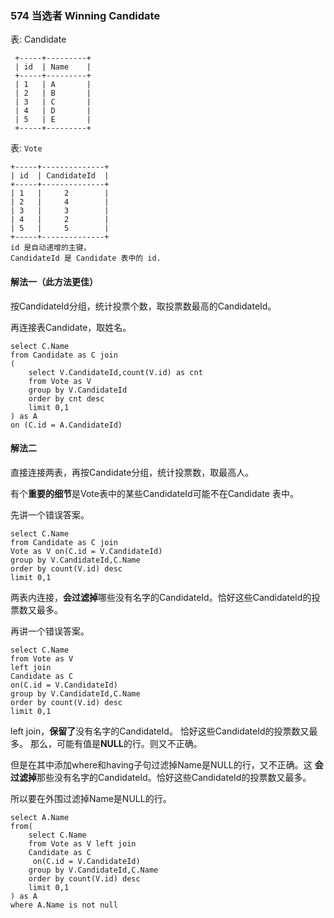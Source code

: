 ### 574 当选者 Winning Candidate

表: Candidate

```
 +-----+---------+
 | id  | Name    |
 +-----+---------+
 | 1   | A       |
 | 2   | B       |
 | 3   | C       |
 | 4   | D       |
 | 5   | E       |
 +-----+---------+
```

表: `Vote`

```
+-----+--------------+
| id  | CandidateId  |
+-----+--------------+
| 1   |     2        |
| 2   |     4        |
| 3   |     3        |
| 4   |     2        |
| 5   |     5        |
+-----+--------------+
id 是自动递增的主键，
CandidateId 是 Candidate 表中的 id.
```

#### 解法一（此方法更佳）

按CandidateId分组，统计投票个数，取投票数最高的CandidateId。

再连接表Candidate，取姓名。

```mysql
select C.Name
from Candidate as C join
(
    select V.CandidateId,count(V.id) as cnt
    from Vote as V
    group by V.CandidateId
    order by cnt desc
    limit 0,1
) as A
on (C.id = A.CandidateId)
```

#### 解法二

直接连接两表，再按Candidate分组，统计投票数，取最高人。

有个**重要的细节**是Vote表中的某些CandidateId可能不在Candidate 表中。

先讲一个错误答案。

```
select C.Name
from Candidate as C join
Vote as V on(C.id = V.CandidateId)
group by V.CandidateId,C.Name
order by count(V.id) desc
limit 0,1
```

两表内连接，**会过滤掉**哪些没有名字的CandidateId。恰好这些CandidateId的投票数又最多。

再讲一个错误答案。

```mysql
select C.Name
from Vote as V 
left join 
Candidate as C
on(C.id = V.CandidateId)
group by V.CandidateId,C.Name
order by count(V.id) desc
limit 0,1
```

left join，**保留了**没有名字的CandidateId。 恰好这些CandidateId的投票数又最多。 那么，可能有值是**NULL**的行。则又不正确。

但是在其中添加where和having子句过滤掉Name是NULL的行，又不正确。这 **会过滤掉**那些没有名字的CandidateId。恰好这些CandidateId的投票数又最多。

所以要在外围过滤掉Name是NULL的行。

```mysql
select A.Name
from(
    select C.Name
    from Vote as V left join 
    Candidate as C
     on(C.id = V.CandidateId)
    group by V.CandidateId,C.Name
    order by count(V.id) desc
    limit 0,1
) as A
where A.Name is not null
```